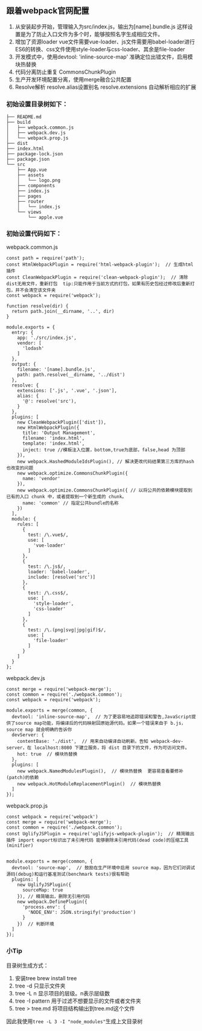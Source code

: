 ## 跟着webpack官网配置
1. 从安装起步开始，管理输入为src/index.js，输出为[name].bundle.js 这样设置是为了防止入口文件为多个时，能够按照名字生成相应文件。
2. 增加了资源loader vue文件需要vue-loader、js文件需要用babel-loader进行ES6的转换、css文件使用style-loader与css-loader、其余是file-loader
3. 开发模式中，使用devtool: 'inline-source-map' 准确定位出错文件，启用模块热替换
4. 代码分离防止重复 CommonsChunkPlugin
5. 生产开发环境配置分离，使用merge融合公共配置
6. Resolve解析 resolve.alias设置别名 resolve.extensions 自动解析相应的扩展

### 初始设置目录树如下：
```
├── README.md
├── build
│   ├── webpack.common.js
│   ├── webpack.dev.js
│   └── webpack.prop.js
├── dist
├── index.html
├── package-lock.json
├── package.json
└── src
    ├── App.vue
    ├── assets
    │   └── logo.png
    ├── components
    ├── index.js
    ├── pages
    ├── router
    │   └── index.js
    └── views
        └── apple.vue
```

### 初始设置代码如下：
webpack.common.js
```
const path = require('path');
const HtmlWebpackPlugin = require('html-webpack-plugin');  // 生成html插件
const CleanWebpackPlugin = require('clean-webpack-plugin');  // 清除dist无用文件，重新打包  tip:只能作用于当前方式的打包，如果有历史包经过修改后重新打包，并不会清空该文件夹
const webpack = require('webpack');

function resolve(dir) {
  return path.join(__dirname, '..', dir)
}

module.exports = {
  entry: {
    app: './src/index.js',
    vendor: [
      'lodash'
    ]
  },
  output: {
    filename: '[name].bundle.js',
    path: path.resolve(__dirname, '../dist')
  },
  resolve: {
    extensions: ['.js', '.vue', '.json'],
    alias: {
      '@': resolve('src'),
    }
  },
  plugins: [
    new CleanWebpackPlugin(['dist']),
    new HtmlWebpackPlugin({
      title: 'Output Management',
      filename: 'index.html',
      template: 'index.html',
      inject: true //模板注入位置，bottom,true为底部，false,head 为顶部
    }),
    new webpack.HashedModuleIdsPlugin(), // 解决更改代码结果第三方库的hash也改变的问题
    new webpack.optimize.CommonsChunkPlugin({
      name: 'vendor'
    }),
    new webpack.optimize.CommonsChunkPlugin({ // 以将公共的依赖模块提取到已有的入口 chunk 中，或者提取到一个新生成的 chunk。
      name: 'common' // 指定公共bundle的名称
    })
  ],
  module: {
    rules: [
      {
        test: /\.vue$/,
        use: [
          'vue-loader'
        ]
      },
      {
        test: /\.js$/,
        loader: 'babel-loader',
        include: [resolve('src')]
      },
      {
        test: /\.css$/,
        use: [
          'style-loader',
          'css-loader'
        ]
      },
      {
        test: /\.(png|svg|jpg|gif)$/,
        use: [
          'file-loader'
        ]
      }
    ]
  }
};
```

webpack.dev.js
```
const merge = require('webpack-merge');
const common = require('./webpack.common');
const webpack = require('webpack');

module.exports = merge(common, {
  devtool: 'inline-source-map',  // 为了更容易地追踪错误和警告,JavaScript提供了source map功能，将编译后的代码映射回原始源代码。如果一个错误来自于 b.js，source map 就会明确的告诉你
  devServer: {
    contentBase: './dist',  // 用来自动编译自动刷新。告知 webpack-dev-server，在 localhost:8080 下建立服务，将 dist 目录下的文件，作为可访问文件。
    hot: true  // 模块热替换
  },
  plugins: [
    new webpack.NamedModulesPlugin(),  // 模块热替换  更容易查看要修补(patch)的依赖
    new webpack.HotModuleReplacementPlugin()  // 模块热替换
  ]
});
```

webpack.prop.js
```
const webpack = require('webpack')
const merge = require('webpack-merge');
const common = require('./webpack.common');
const UglifyJSPlugin = require('uglifyjs-webpack-plugin');  // 精简输出插件 import export标识出了未引用代码 能够删除未引用代码(dead code)的压缩工具(minifier)


module.exports = merge(common, {
  devtool: 'source-map',  // 鼓励在生产环境中启用 source map，因为它们对调试源码(debug)和运行基准测试(benchmark tests)很有帮助
  plugins: [
    new UglifyJSPlugin({
      sourceMap: true
    }), // 精简输出，删除无引用代码
    new webpack.DefinePlugin({
      'process.env': {
        'NODE_ENV': JSON.stringify('production')
      }
    })  // 判断环境
  ]
});
```

### 小Tip
目录树生成方式： 
1. 安装tree  brew install tree
2. tree -d 只显示文件夹
3. tree -L n 显示项目的层级。n表示层级数
4. tree -I pattern 用于过滤不想要显示的文件或者文件夹
5. tree > tree.md 将项目结构输出到tree.md这个文件

因此我使用` tree -L 3 -I "node_modules" `生成上文目录树

